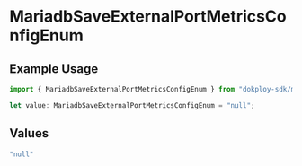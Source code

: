 # MariadbSaveExternalPortMetricsConfigEnum

## Example Usage

```typescript
import { MariadbSaveExternalPortMetricsConfigEnum } from "dokploy-sdk/models/operations";

let value: MariadbSaveExternalPortMetricsConfigEnum = "null";
```

## Values

```typescript
"null"
```